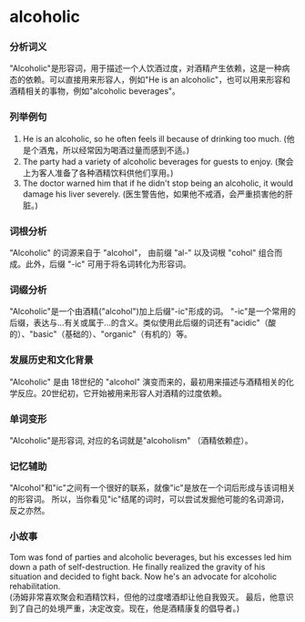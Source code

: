 # alcoholic

### 分析词义

  

"Alcoholic"是形容词，用于描述一个人饮酒过度，对酒精产生依赖，这是一种病态的依赖。可以直接用来形容人，例如"He is an alcoholic"，也可以用来形容和酒精相关的事物，例如"alcoholic beverages"。

  

### 列举例句

  

1.  He is an alcoholic, so he often feels ill because of drinking too much. (他是个酒鬼，所以经常因为喝酒过量而感到不适。)
2.  The party had a variety of alcoholic beverages for guests to enjoy. (聚会上为客人准备了各种酒精饮料供他们享用。)
3.  The doctor warned him that if he didn't stop being an alcoholic, it would damage his liver severely. (医生警告他，如果他不戒酒，会严重损害他的肝脏。)

  

### 词根分析

  

"Alcoholic" 的词源来自于 "alcohol"， 由前缀 "al-" 以及词根 "cohol" 组合而成。此外，后缀 "-ic" 可用于将名词转化为形容词。

  

### 词缀分析

  

"Alcoholic"是一个由酒精("alcohol")加上后缀"-ic"形成的词。 "-ic"是一个常用的后缀，表达与...有关或属于...的含义。类似使用此后缀的词还有"acidic"（酸的）、"basic"（基础的）、"organic"（有机的）等。

  

### 发展历史和文化背景

  

"Alcoholic" 是由 18世纪的 "alcohol" 演变而来的，最初用来描述与酒精相关的化学反应。20世纪初，它开始被用来形容人对酒精的过度依赖。

  

### 单词变形

  

"Alcoholic"是形容词, 对应的名词就是"alcoholism" （酒精依赖症）。

  

### 记忆辅助

  

"Alcohol"和"ic"之间有一个很好的联系，就像"ic"是放在一个词后形成与该词相关的形容词。 所以，当你看见"ic"结尾的词时，可以尝试发掘他可能的名词源词，反之亦然。

  

### 小故事

  

Tom was fond of parties and alcoholic beverages, but his excesses led him down a path of self-destruction. He finally realized the gravity of his situation and decided to fight back. Now he's an advocate for alcoholic rehabilitation.  
(汤姆非常喜欢聚会和酒精饮料，但他的过度嗜酒却让他自我毁灭。 最后，他意识到了自己的处境严重，决定改变。现在，他是酒精康复的倡导者。)
